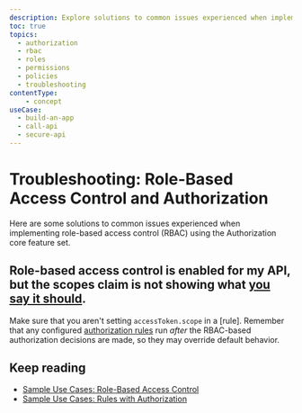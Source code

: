 ```yaml
---
description: Explore solutions to common issues experienced when implementing role-based access control (RBAC) using the Authorization core feature set.
toc: true
topics:
  - authorization
  - rbac
  - roles
  - permissions
  - policies
  - troubleshooting
contentType: 
    - concept
useCase:
  - build-an-app
  - call-api
  - secure-api
---
```

# Troubleshooting: Role-Based Access Control and Authorization

Here are some solutions to common issues experienced when implementing role-based access control (RBAC) using the Authorization core feature set.

## Role-based access control is enabled for my API, but the scopes claim is not showing what [you say it should](/authorization/guides/dashboard/enable-rbac). 

Make sure that you aren't setting `accessToken.scope` in a [rule]. Remember that any configured [authorization rules](/authorization/concepts/authz-rules) run _after_ the RBAC-based authorization decisions are made, so they may override default behavior.

## Keep reading

- [Sample Use Cases: Role-Based Access Control](/authorization/concepts/sample-use-cases-rbac)
- [Sample Use Cases: Rules with Authorization](/authorization/concepts/sample-use-cases-rules)